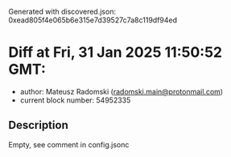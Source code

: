 Generated with discovered.json: 0xead805f4e065b6e315e7d39527c7a8c119df94ed

# Diff at Fri, 31 Jan 2025 11:50:52 GMT:

- author: Mateusz Radomski (<radomski.main@protonmail.com>)
- current block number: 54952335

## Description

Empty, see comment in config.jsonc
